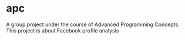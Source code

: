 # apc
A group project under the course of Advanced Programming Concepts. This project is about Facebook profile analysis
